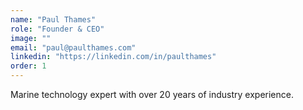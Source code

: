 ```yaml
---
name: "Paul Thames"
role: "Founder & CEO"
image: ""
email: "paul@paulthames.com"
linkedin: "https://linkedin.com/in/paulthames"
order: 1
---
```


Marine technology expert with over 20 years of industry experience.
